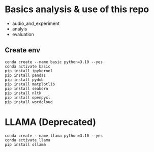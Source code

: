 # Basics analysis & use of this repo
- audio_and_experiment
- analyis
- evaluation

## Create env

```
conda create --name basic python=3.10 --yes
conda activate basic
pip install ipykernel
pip install pandas
pip install pydub
pip install matplotlib
pip install seaborn
pip install nltk
pip install openpyxl
pip install wordcloud
```


# LLAMA (Deprecated)

```
conda create --name llama python=3.10 --yes
conda activate llama
pip install ollama
```